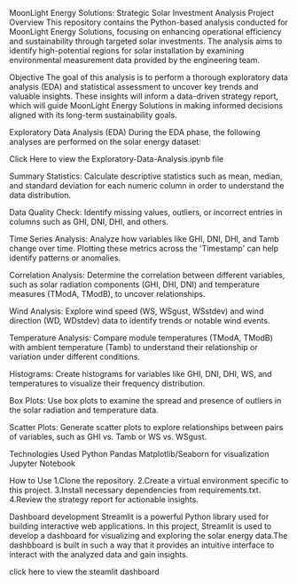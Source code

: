 MoonLight Energy Solutions: Strategic Solar Investment Analysis
Project Overview This repository contains the Python-based analysis conducted for MoonLight Energy Solutions, focusing on enhancing operational efficiency and sustainability through targeted solar investments. The analysis aims to identify high-potential regions for solar installation by examining environmental measurement data provided by the engineering team.

Objective
The goal of this analysis is to perform a thorough exploratory data analysis (EDA) and statistical assessment to uncover key trends and valuable insights. These insights will inform a data-driven strategy report, which will guide MoonLight Energy Solutions in making informed decisions aligned with its long-term sustainability goals.

Exploratory Data Analysis (EDA)
During the EDA phase, the following analyses are performed on the solar energy dataset:

Click Here to view the Exploratory-Data-Analysis.ipynb file

Summary Statistics: Calculate descriptive statistics such as mean, median, and standard deviation for each numeric column in order to understand the data distribution.

Data Quality Check: Identify missing values, outliers, or incorrect entries in columns such as GHI, DNI, DHI, and others.

Time Series Analysis: Analyze how variables like GHI, DNI, DHI, and Tamb change over time. Plotting these metrics across the 'Timestamp' can help identify patterns or anomalies.

Correlation Analysis: Determine the correlation between different variables, such as solar radiation components (GHI, DHI, DNI) and temperature measures (TModA, TModB), to uncover relationships.

Wind Analysis: Explore wind speed (WS, WSgust, WSstdev) and wind direction (WD, WDstdev) data to identify trends or notable wind events.

Temperature Analysis: Compare module temperatures (TModA, TModB) with ambient temperature (Tamb) to understand their relationship or variation under different conditions.

Histograms: Create histograms for variables like GHI, DNI, DHI, WS, and temperatures to visualize their frequency distribution.

Box Plots: Use box plots to examine the spread and presence of outliers in the solar radiation and temperature data.

Scatter Plots: Generate scatter plots to explore relationships between pairs of variables, such as GHI vs. Tamb or WS vs. WSgust.

Technologies Used
Python
Pandas
Matplotlib/Seaborn for visualization
Jupyter Notebook

How to Use
1.Clone the repository.
2.Create a virtual environment specific to this project.
3.Install necessary dependencies from requirements.txt.
4.Review the strategy report for actionable insights.

Dashboard development
Streamlit is a powerful Python library used for building interactive web applications. In this project, Streamlit is used to develop a dashboard for visualizing and exploring the solar energy data.The dashbboard is built in such a way that it provides an intuitive interface to interact with the analyzed data and gain insights.

click here to view the steamlit dashboard
